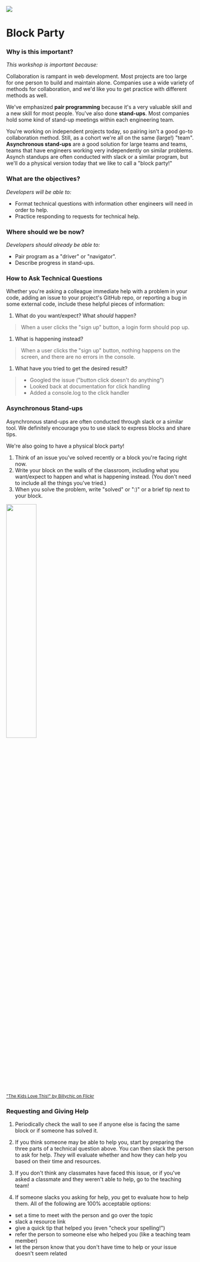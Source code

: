 <!--
Creator: Team, written up by Brianna
Location: SF
-->

![](https://ga-dash.s3.amazonaws.com/production/assets/logo-9f88ae6c9c3871690e33280fcf557f33.png)

# Block Party 

### Why is this important?
<!-- framing the "why" in big-picture/real world examples -->
*This workshop is important because:*

Collaboration is rampant in web development. Most projects are too large for one person to build and maintain alone. Companies use a wide variety of methods for collaboration, and we'd like you to get practice with different methods as well.

We've emphasized **pair programming** because it's a very valuable skill and a new skill for most people. You've also done **stand-ups**. Most companies hold some kind of stand-up meetings within each engineering team.

You're working on independent projects today, so pairing isn't a good go-to collaboration method.  Still, as a cohort we're all on the same (large!) "team".  **Asynchronous stand-ups** are a good solution for large teams and teams, teams  that have engineers working very independently on similar problems.  Asynch standups are often conducted with slack or a similar program, but we'll do a physical version today that we like to call a "block party!"

### What are the objectives?
<!-- specific/measurable goal for students to achieve -->
*Developers will be able to:*

- Format technical questions with information other engineers will need in order to help.
- Practice responding to requests for technical help.

### Where should we be now?
<!-- call out the skills that are prerequisites -->
*Developers should already be able to:*

- Pair program as a "driver" or "navigator".
- Describe progress in stand-ups.

### How to Ask Technical Questions

Whether you're asking a colleague immediate help with a problem in your code, adding an issue to your project's GitHub repo, or reporting a bug in some external code, include these helpful pieces of information:

1. What do you want/expect?  What *should* happen?
 > When a user clicks the "sign up" button, a login form should pop up.

1. What is happening instead?
  > When a user clicks the "sign up" button, nothing happens on the screen, and there are no errors in the console.

1. What have you tried to get the desired result?
  > * Googled the issue ("button click doesn't do anything")
  > * Looked back at documentation for click handling
  > * Added a console.log to the click handler

### Asynchronous Stand-ups

Asynchronous stand-ups are often conducted through slack or a similar tool.  We definitely encourage you to use slack to express blocks and share tips.

We're also going to have a physical block party!

1. Think of an issue you've solved recently or a block you're facing right now.  
1. Write your block on the walls of the classroom, including what you want/expect to happen and what is happening instead.  (You don't need to include all the things you've tried.)  
1. When you solve the problem, write "solved" or ":)" or a brief tip next to your block.

<img src="https://cloud.githubusercontent.com/assets/3254910/18763642/2056eb3a-80c3-11e6-9b73-9dc6c6f9aa09.jpg" width="40%">

<sup><a href="https://www.flickr.com/photos/billychic/6053382979/in/photostream/">"The Kids Love This!" by Billychic on Flickr</a></sup>

### Requesting and Giving Help

1. Periodically check the wall to see if anyone else is facing the same block or if someone has solved it.  
1. If you think someone may be able to help you, start by preparing the three parts of a technical question above. You can then slack the person to ask for help. _They_ will evaluate whether and how they can help you based on their time and resources.  
1. If you don't think any classmates have faced this issue, or if you've asked a classmate and they weren't able to help, go to the teaching team!

1. If someone slacks you asking for help, _you_ get to evaluate how to help them.  All of the following are 100% acceptable options:
  * set a time to meet with the person and go over the topic  
  * slack a resource link  
  * give a quick tip that helped you (even "check your spelling!")
  * refer the person to someone else who helped you (like a teaching team member)
  * let the person know that you don't have time to help or your issue doesn't seem related  
